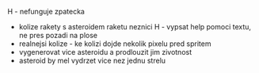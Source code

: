 H - nefunguje zpatecka
- kolize rakety s asteroidem raketu neznici
H - vypsat help pomoci textu, ne pres pozadi na plose
- realnejsi kolize - ke kolizi dojde nekolik pixelu pred spritem
- vygenerovat vice asteroidu a prodlouzit jim zivotnost
- asteroid by mel vydrzet vice nez jednu strelu